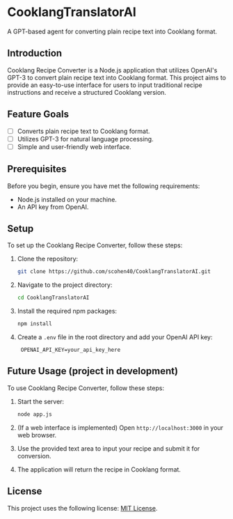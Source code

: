 # CooklangTranslatorAI
A GPT-based agent for converting plain recipe text into Cooklang format.

## Introduction
Cooklang Recipe Converter is a Node.js application that utilizes OpenAI's GPT-3 to convert plain recipe text into Cooklang format. This project aims to provide an easy-to-use interface for users to input traditional recipe instructions and receive a structured Cooklang version.

## Feature Goals
- [ ] Converts plain recipe text to Cooklang format.
- [ ] Utilizes GPT-3 for natural language processing.
- [ ] Simple and user-friendly web interface.

## Prerequisites
Before you begin, ensure you have met the following requirements:
- Node.js installed on your machine.
- An API key from OpenAI.

## Setup
To set up the Cooklang Recipe Converter, follow these steps:

1. Clone the repository:
   ```bash
   git clone https://github.com/scohen40/CooklangTranslatorAI.git

2. Navigate to the project directory:
   ```bash
   cd CooklangTranslatorAI

3. Install the required npm packages:
   ```bash
   npm install

4. Create a `.env` file in the root directory and add your OpenAI API key:
   ```plaintext
    OPENAI_API_KEY=your_api_key_here

## Future Usage (project in development)
To use Cooklang Recipe Converter, follow these steps:

1. Start the server:
   ```bash
   node app.js

2. (If a web interface is implemented) Open `http://localhost:3000` in your web browser.

3. Use the provided text area to input your recipe and submit it for conversion.

4. The application will return the recipe in Cooklang format.

## License
This project uses the following license: [MIT License](LICENCE.md).



